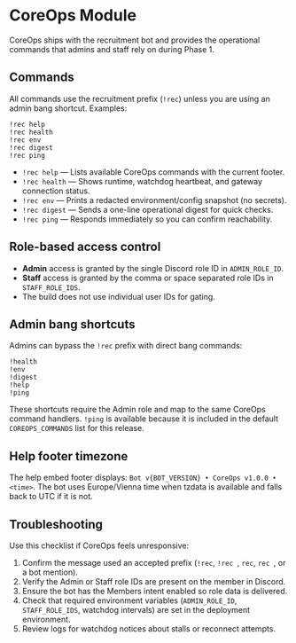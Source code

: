 # CoreOps Module

CoreOps ships with the recruitment bot and provides the operational commands that
admins and staff rely on during Phase 1.

## Commands
All commands use the recruitment prefix (`!rec`) unless you are using an admin bang
shortcut. Examples:

```text
!rec help
!rec health
!rec env
!rec digest
!rec ping
```

- `!rec help` — Lists available CoreOps commands with the current footer.
- `!rec health` — Shows runtime, watchdog heartbeat, and gateway connection status.
- `!rec env` — Prints a redacted environment/config snapshot (no secrets).
- `!rec digest` — Sends a one-line operational digest for quick checks.
- `!rec ping` — Responds immediately so you can confirm reachability.

## Role-based access control
- **Admin** access is granted by the single Discord role ID in `ADMIN_ROLE_ID`.
- **Staff** access is granted by the comma or space separated role IDs in
  `STAFF_ROLE_IDS`.
- The build does not use individual user IDs for gating.

## Admin bang shortcuts
Admins can bypass the `!rec` prefix with direct bang commands:

```text
!health
!env
!digest
!help
!ping
```

These shortcuts require the Admin role and map to the same CoreOps command handlers.
`!ping` is available because it is included in the default `COREOPS_COMMANDS` list for
this release.

## Help footer timezone
The help embed footer displays: `Bot v{BOT_VERSION} • CoreOps v1.0.0 • <time>`. The bot
uses Europe/Vienna time when tzdata is available and falls back to UTC if it is not.

## Troubleshooting
Use this checklist if CoreOps feels unresponsive:
1. Confirm the message used an accepted prefix (`!rec`, `!rec `, `rec`, `rec `, or a
   bot mention).
2. Verify the Admin or Staff role IDs are present on the member in Discord.
3. Ensure the bot has the Members intent enabled so role data is delivered.
4. Check that required environment variables (`ADMIN_ROLE_ID`, `STAFF_ROLE_IDS`,
   watchdog intervals) are set in the deployment environment.
5. Review logs for watchdog notices about stalls or reconnect attempts.

